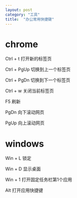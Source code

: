 ```yaml
---
layout: post
category: "工具"
title:  "办公常用快捷键"
---
```

# chrome
Ctrl + t 打开新的标签页

Ctrl + PgUp 切换到上一个标签页

Ctrl + PgDn 切换到下一个标签页

Ctrl + w 关闭当前标签页

F5 刷新

PgDn 向下滚动网页

PgUp 向上滚动网页

# windows
Win + L 锁定

Win + D 显示桌面

Win + 1 打开固定任务栏第1个应用

Alt 打开应用快捷键